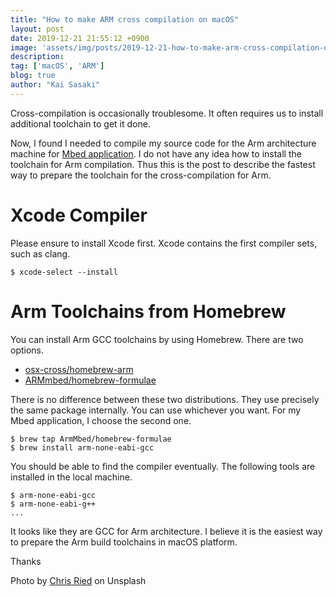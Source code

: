 ```yaml
---
title: "How to make ARM cross compilation on macOS"
layout: post
date: 2019-12-21 21:55:12 +0900
image: 'assets/img/posts/2019-12-21-how-to-make-arm-cross-compilation-on-macos/catch.jpg'
description:
tag: ['macOS', 'ARM']
blog: true
author: "Kai Sasaki"
---
```


Cross-compilation is occasionally troublesome. It often requires us to install additional toolchain to get it done.

Now, I found I needed to compile my source code for the Arm architecture machine for [Mbed application](https://github.com/Lewuathe/mbed-sample). I do not have any idea how to install the toolchain for Arm compilation. Thus this is the post to describe the fastest way to prepare the toolchain for the cross-compilation for Arm.

# Xcode Compiler

Please ensure to install Xcode first. Xcode contains the first compiler sets, such as clang.

```
$ xcode-select --install
```

# Arm Toolchains from Homebrew

You can install Arm GCC toolchains by using Homebrew. There are two options.

- [osx-cross/homebrew-arm](https://github.com/osx-cross/homebrew-arm)
- [ARMmbed/homebrew-formulae](https://github.com/ARMmbed/homebrew-formulae)

There is no difference between these two distributions. They use precisely the same package internally. You can use whichever you want.
For my Mbed application, I choose the second one.

```
$ brew tap ArmMbed/homebrew-formulae
$ brew install arm-none-eabi-gcc
```

You should be able to find the compiler eventually. The following tools are installed in the local machine.

```
$ arm-none-eabi-gcc
$ arm-none-eabi-g++
...
```

It looks like they are GCC for Arm architecture. I believe it is the easiest way to prepare the Arm build toolchains in macOS platform.

Thanks

Photo by [Chris Ried](https://unsplash.com/photos/bN5XdU-bap4) on Unsplash